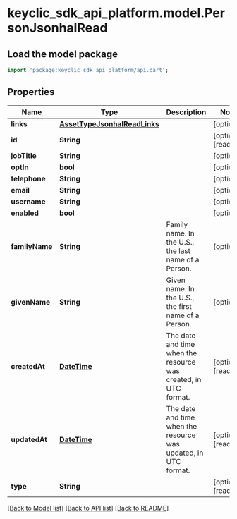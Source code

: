 # keyclic_sdk_api_platform.model.PersonJsonhalRead

## Load the model package
```dart
import 'package:keyclic_sdk_api_platform/api.dart';
```

## Properties
Name | Type | Description | Notes
------------ | ------------- | ------------- | -------------
**links** | [**AssetTypeJsonhalReadLinks**](AssetTypeJsonhalReadLinks.md) |  | [optional] 
**id** | **String** |  | [optional] [readonly] 
**jobTitle** | **String** |  | [optional] 
**optIn** | **bool** |  | [optional] 
**telephone** | **String** |  | [optional] 
**email** | **String** |  | [optional] 
**username** | **String** |  | [optional] 
**enabled** | **bool** |  | [optional] 
**familyName** | **String** | Family name. In the U.S., the last name of a Person. | [optional] 
**givenName** | **String** | Given name. In the U.S., the first name of a Person. | [optional] 
**createdAt** | [**DateTime**](DateTime.md) | The date and time when the resource was created, in UTC format. | [optional] [readonly] 
**updatedAt** | [**DateTime**](DateTime.md) | The date and time when the resource was updated, in UTC format. | [optional] [readonly] 
**type** | **String** |  | [optional] [readonly] 

[[Back to Model list]](../README.md#documentation-for-models) [[Back to API list]](../README.md#documentation-for-api-endpoints) [[Back to README]](../README.md)



